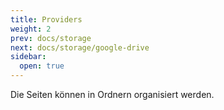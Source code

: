 ```yaml
---
title: Providers
weight: 2
prev: docs/storage
next: docs/storage/google-drive
sidebar:
  open: true
---
```


Die Seiten können in Ordnern organisiert werden.
